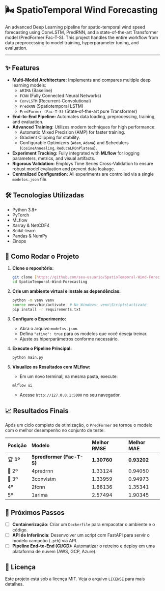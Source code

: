 # 🌬️ SpatioTemporal Wind Forecasting

An advanced Deep Learning pipeline for spatio-temporal wind speed forecasting using ConvLSTM, PredRNN, and a state-of-the-art Transformer model (PredFormer Fac-T-S). This project handles the entire workflow from data preprocessing to model training, hyperparameter tuning, and evaluation.

---

## ✨ Features

* **Multi-Model Architecture:** Implements and compares multiple deep learning models:
    * `ARIMA` (Baseline)
    * `FCNN` (Fully Connected Neural Networks)
    * `ConvLSTM` (Recurrent-Convolutional)
    * `PredRNN` (Spatiotemporal LSTM)
    * `PredFormer (Fac-T-S)` (State-of-the-art pure Transformer)
* **End-to-End Pipeline:** Automates data loading, preprocessing, training, and evaluation.
* **Advanced Training:** Utilizes modern techniques for high performance:
    * Automatic Mixed Precision (AMP) for faster training.
    * Gradient Clipping for stability.
    * Configurable Optimizers (`Adam`, `AdamW`) and Schedulers (`CosineAnnealing`, `ReduceLROnPlateau`).
* **Experiment Tracking:** Fully integrated with **MLflow** for logging parameters, metrics, and visual artifacts.
* **Rigorous Validation:** Employs Time Series Cross-Validation to ensure robust model evaluation and prevent data leakage.
* **Centralized Configuration:** All experiments are controlled via a single `modelos.json` file.

## 🛠️ Tecnologias Utilizadas

* Python 3.8+
* PyTorch
* MLflow
* Xarray & NetCDF4
* Scikit-learn
* Pandas & NumPy
* Einops

## 🚀 Como Rodar o Projeto

1.  **Clone o repositório:**
    ```bash
    git clone [https://github.com/seu-usuario/SpatioTemporal-Wind-Forecasting.git](https://github.com/seu-usuario/SpatioTemporal-Wind-Forecasting.git)
    cd SpatioTemporal-Wind-Forecasting
    ```

2.  **Crie um ambiente virtual e instale as dependências:**
    ```bash
    python -m venv venv
    source venv/bin/activate  # No Windows: venv\Scripts\activate
    pip install -r requirements.txt
    ```

3.  **Configure o Experimento:**
    * Abra o arquivo `modelos.json`.
    * Defina `"ativo": true` para os modelos que você deseja treinar.
    * Ajuste os hiperparâmetros conforme necessário.

4.  **Execute o Pipeline Principal:**
    ```bash
    python main.py
    ```

5.  **Visualize os Resultados com MLflow:**
    * Em um novo terminal, na mesma pasta, execute:
    ```bash
    mlflow ui
    ```
    * Acesse `http://127.0.0.1:5000` no seu navegador.

## 📈 Resultados Finais

Após um ciclo completo de otimização, o `PredFormer` se tornou o modelo com o melhor desempenho no conjunto de teste:

| Posição | Modelo | Melhor RMSE | Melhor MAE |
| :--- | :--- | :--- | :--- |
| 🏆 **1º** | **5predformer (Fac-T-S)** | **1.30760** | **0.93202** |
| 🥈 2º | 4predrnn | 1.33124 | 0.94050 |
| 🥉 3º | 3convlstm | 1.33959 | 0.94973 |
| 4º | 2fcnn | 1.86136 | 1.35341 |
| 5º | 1arima | 2.57494 | 1.90345 |

## 🔮 Próximos Passos

* [ ] **Containerização:** Criar um `Dockerfile` para empacotar o ambiente e o código.
* [ ] **API de Inferência:** Desenvolver um script com FastAPI para servir o modelo campeão (`.pth`) via API.
* [ ] **Pipeline End-to-End (CI/CD):** Automatizar o retreino e deploy em uma plataforma de nuvem (AWS, GCP, Azure).

## 📄 Licença

Este projeto está sob a licença MIT. Veja o arquivo `LICENSE` para mais detalhes.

